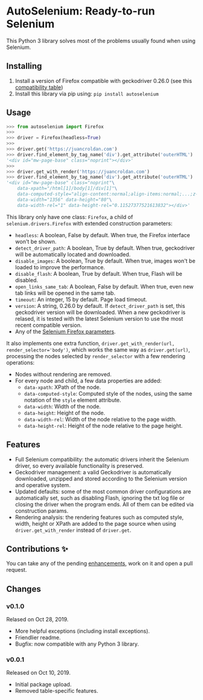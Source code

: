 # AutoSelenium: Ready-to-run Selenium

This Python 3 library solves most of the problems usually found when using Selenium.

## Installing

1. Install a version of Firefox compatible with geckodriver 0.26.0 (see this [compatibility table](https://firefox-source-docs.mozilla.org/testing/geckodriver/Support.html))
2. Install this library via pip using: `pip install autoselenium`

## Usage

```python
>>> from autoselenium import Firefox
>>>
>>> driver = Firefox(headless=True)
>>>
>>> driver.get('https://juancroldan.com')
>>> driver.find_element_by_tag_name('div').get_attribute('outerHTML')
'<div id="mw-page-base" class="noprint"></div>'
>>>
>>> driver.get_with_render('https://juancroldan.com')
>>> driver.find_element_by_tag_name('div').get_attribute('outerHTML')
'<div id="mw-page-base" class="noprint"\
	data-xpath="/html[1]/body[1]/div[1]"\
	data-computed-style="align-content:normal;align-items:normal;...;z-index:auto"\
	data-width="1356" data-height="80"\
	data-width-rel="1" data-height-rel="0.11527377521613832"></div>'
```

This library only have one class: `Firefox`, a child of `selenium.drivers.Firefox` with extended construction parameters:

* `headless`: A boolean, False by default. When true, the Firefox interface won't be shown.
* `detect_driver_path`: A boolean, True by default. When true, geckodriver will be automatically located and downloaded.
* `disable_images`: A boolean, True by default. When true, images won't be loaded to improve the performance.
* `disable_flash`: A boolean, True by default. When true, Flash will be disabled.
* `open_links_same_tab`: A boolean, False by default. When true, even new tab links will be opened in the same tab.
* `timeout`: An integer, 15 by default. Page load timeout.
* `version`: A string, 0.26.0 by default. If `detect_driver_path` is set, this geckodriver version will be downloaded. When a new geckodriver is relased, it is tested with the latest Selenium version to use the most recent compatible version.
* Any of the [Selenium Firefox parameters](https://seleniumhq.github.io/selenium/docs/api/py/webdriver_firefox/selenium.webdriver.firefox.webdriver.html#module-selenium.webdriver.firefox.webdriver).

It also implements one extra function, `driver.get_with_render(url, render_selector='body')`, which works the same way as `driver.get(url)`, processing the nodes selected by `render_selector` with a few rendering operations:

* Nodes without rendering are removed.
* For every node and child, a few data properties are added:
	* `data-xpath`: XPath of the node.
	* `data-computed-style`: Computed style of the nodes, using the same notation of the `style` element attribute.
	* `data-width`: Width of the node.
	* `data-height`: Height of the node.
	* `data-width-rel`: Width of the node relative to the page width.
	* `data-height-rel`: Height of the node relative to the page height.

## Features

* Full Selenium compatibility: the automatic drivers inherit the Selenium driver, so every available functionality is preserved.
* Geckodriver management: a valid Geckodriver is automatically downloaded, unzipped and stored according to the Selenium version and operative system.
* Updated defaults: some of the most common driver configurations are automatically set, such as disabling Flash, ignoring the txt log file or closing the driver when the program ends. All of them can be edited via construction params.
* Rendering analysis: the rendering features such as computed style, width, height or XPath are added to the page source when using `driver.get_with_render` instead of `driver.get`.

## Contributions ✨

You can take any of the pending [enhancements](https://github.com/juancroldan/autoselenium/issues?q=is%3Aissue+is%3Aopen+label%3Aenhancement), work on it and open a pull request.

## Changes

### v0.1.0

Relased on Oct 28, 2019.

* More helpful exceptions (including install exceptions).
* Friendlier readme.
* Bugfix: now compatible with any Python 3 library.

### v0.0.1

Released on Oct 10, 2019.

* Initial package upload.
* Removed table-specific features.